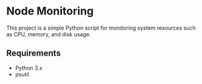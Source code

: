 # Node Monitoring

This project is a simple Python script for monitoring system resources such as CPU, memory, and disk usage.

## Requirements

- Python 3.x
- psutil

